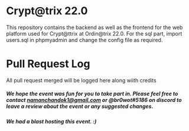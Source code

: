 # Crypt@trix 22.0

This repository contains the backend as well as the frontend for the web platform used for Crypt@ttrix at Ordin@trix 22.0.
For the sql part, import users.sql in phpmyadmin and change the config file as required.

# Pull Request Log

All pull request merged will be logged here along wiith credits

##### We hope the event was fun for you to take part in. Please feel free to contact <namanchandok1@gmail.com> or @br0wot#5186 on discord to leave a review about the event or any suggested changes.
 
##### We had a blast hosting this event. :)
